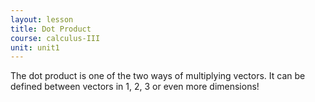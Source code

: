 ```yaml
---
layout: lesson
title: Dot Product
course: calculus-III
unit: unit1
---
```


The dot product is one of the two ways of multiplying vectors. It can be defined between vectors in 1, 2, 3 or even more dimensions! 

